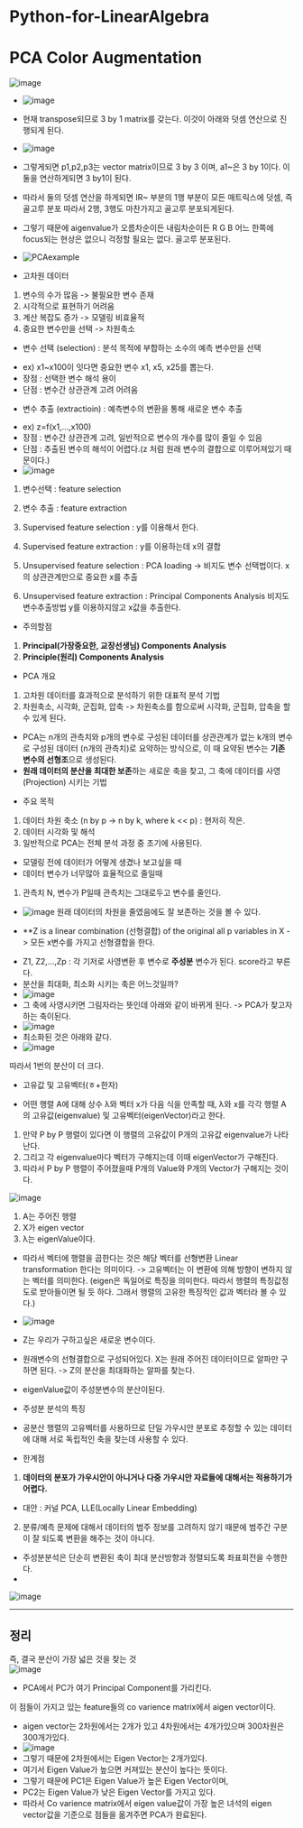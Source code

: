 # Python-for-LinearAlgebra
# PCA Color Augmentation
![image](https://user-images.githubusercontent.com/76835313/142559925-a2803149-63f1-47d1-9593-13ba3fda6bb6.png)

- ![image](https://user-images.githubusercontent.com/76835313/142559972-1ba60017-8a2d-4bf5-8c03-fc4f4db19490.png)
- 현재 transpose되므로 3 by 1 matrix를 갖는다. 이것이 아래와 덧셈 연산으로 진행되게 된다.
- ![image](https://user-images.githubusercontent.com/76835313/142560029-2630a60c-31dd-49c3-9571-f782caeed90a.png)
- 그렇게되면 p1,p2,p3는 vector matrix이므로 3 by 3 이며, a1~은 3 by 1이다. 이 둘을 연산하게되면 3 by1이 된다. 

- 따라서 둘의 덧셈 연산을 하게되면 IR~ 부분의 1행 부분이  모든 매트릭스에 덧셈, 즉 골고루 분포 따라서 2행, 3행도 마찬가지고 골고루 분포되게된다.
- 그렇기 때문에 aigenvalue가 오름차순이든 내림차순이든 R G B 어느 한쪽에 focus되는 현상은 없으니 걱정할 필요는 없다. 골고루 분포된다.

- ![PCAexample](https://user-images.githubusercontent.com/76835313/142560315-67add0ca-29b7-44ad-917e-a22f61856677.gif)
* 고차원 데이터
1. 변수의 수가 많음 -> 불필요한 변수 존재
2. 시각적으로 표현하기 어려움
3. 계산 복잡도 증가 -> 모델링 비효율적
4. 중요한 변수만을 선택 -> 차원축소

* 변수 선택 (selection) : 분석 목적에 부합하는 소수의 예측 변수만을 선택
- ex) x1~x100이 잇다면 중요한 변수 x1, x5, x25를 뽑는다.
- 장점 : 선택한 변수 해석 용이
- 단점 : 변수간 상관관계 고려 어려움 

* 변수 추출 (extractioin) : 예측변수의 변환을 통해 새로운 변수 추출
- ex) z=f(x1,...,x100)
- 장점 : 변수간 상관관계 고려, 일반적으로 변수의 개수를 많이 줄일 수 있음
- 단점 : 추출된 변수의 해석이 어렵다.(z 처럼 원래 변수의 결합으로 이루어져있기 때문이다.)
- ![image](https://user-images.githubusercontent.com/76835313/142571002-2fc5a921-a494-43fd-b6b5-02f444a3f4ec.png)
1. 변수선택 : feature selection
2. 변수 추출 : feature extraction

1. Supervised feature selection : y를 이용해서 한다.
2. Supervised feature extraction : y를 이용하는데 x의 결합
3. Unsupervised feature selection : PCA loading -> 비지도 변수 선택법이다. x의 상관관계만으로 중요한 x를 추출 
4. Unsupervised feature extraction  : Principal Components Analysis 비지도 변수추출방법 y를 이용하지않고 x값을 추출한다.

* 주의할점
1. **Principal(가장중요한, 교장선생님) Components Analysis**
2. **Principle(원리) Components Analysis**

* PCA 개요
1. 고차원 데이터를 효과적으로 분석하기 위한 대표적 분석 기법
2. 차원축소, 시각화, 군집화, 압축 -> 차원축소를 함으로써 시각화, 군집화, 압축을 할 수 있게 된다.

- PCA는 n개의 관측치와 p개의 변수로 구성된 데이터를 상관관계가 없는 k개의 변수로 구성된 데이터 (n개의 관측치)로 요약하는 방식으로, 이 때 요약된 변수는 **기존 변수의 선형조**으로 생성된다.
- **원래 데이터의 분산을 최대한 보존**하는 새로운 축을 찾고, 그 축에 데이터를 사영(Projection) 시키는 기법

* 주요 목적
1. 데이터 차원 축소 (n by p -> n by k, where k << p) : 현저히 작은.
2. 데이터 시각화 및 해석
3. 일반적으로 PCA는 전체 분석 과정 중 초기에 사용된다.
- 모델링 전에 데이터가 어떻게 생겼나 보고싶을 때
- 데이터 변수가 너무많아 효율적으로 줄일때

1. 관측치 N, 변수가 P일때 관측치는 그대로두고 변수를 줄인다. 

- ![image](https://user-images.githubusercontent.com/76835313/142572483-d9f8221e-b1d1-46b0-b033-0f965adeba72.png)
원래 데이터의 차원을 줄였음에도 잘 보존하는 것을 볼 수 있다.

* **Z is a linear combination (선형결합) of the original all p variables in X -> 모든 x변수를 가지고 선형결합을 한다. 
- Z1, Z2,...,Zp : 각 기저로 사영변환 후 변수로 **주성분** 변수가 된다. score라고 부른다. 
- 분산을 최대화, 최소화 시키는 축은 어느것일까?
- ![image](https://user-images.githubusercontent.com/76835313/142573648-a30de5af-1653-47b0-91c8-da30e540cd64.png)
- 그 축에 사영시키면 그림자라는 뜻인데 아래와 같이 바뀌게 된다. -> PCA가 찾고자하는 축이된다.
- ![image](https://user-images.githubusercontent.com/76835313/142573740-33eadb20-3de3-4d01-911e-9086b8d0b849.png)
- 최소화된 것은 아래와 같다.
-  ![image](https://user-images.githubusercontent.com/76835313/142573829-0676f84c-b25a-4983-b3cd-1df278f56633.png)

따라서 1번의 분산이 더 크다.  

* 고유값 및 고유벡터(ㅎ+한자)
- 어떤 행렬 A에 대해 상수 λ와 벡터 x가 다음 식을 만족할 때, λ와 x를 각각 행렬 A의 고유값(eigenvalue) 및 고유벡터(eigenVector)라고 한다.
1. 만약 P by P 행렬이 있다면 이 행렬의 고유값이 P개의 고유값 eigenvalue가 나타난다. 
2. 그리고 각 eigenvalue마다 벡터가 구해지는데 이때 eigenVector가 구해진다.
3. 따라서 P by P 행렬이 주어졌을때 P개의 Value와 P개의 Vector가 구해지는 것이다. 

![image](https://user-images.githubusercontent.com/76835313/142574804-df1a311c-0e2b-487d-8d30-2c3a1d3b23b6.png)
1. A는 주어진 행렬
2. X가 eigen vector
3. λ는 eigenValue이다. 

* 따라서 벡터에 행렬을 곱한다는 것은 해당 벡터를 선형변환 Linear transformation 한다는 의미이다. -> 고유벡터는 이 변환에 의해 방향이 변하지 않는 벡터를 의미한다.
(eigen은 독일어로 특징을 의미한다. 따라서 행렬의 특징값정도로 받아들이면 될 듯 하다. 그래서 행렬의 고유한 특징적인 값과 벡터라 볼 수 있다.)

- ![image](https://user-images.githubusercontent.com/76835313/142575214-c7bd1efa-94c8-4510-951a-fb11a87c3763.png)
- Z는 우리가 구하고싶은 새로운 변수이다.
- 원래변수의 선형결합으로 구성되어있다. X는 원래 주어진 데이터이므로 알파만 구하면 된다.
-> Z의 분산을 최대화하는 알파를 찾는다.  

- eigenValue값이 주성분변수의 분산이된다. 

* 주성분 분석의 특징
- 공분산 행렬의 고유벡터를 사용하므로 단일 가우시안 분포로 추정할 수 있는 데이터에 대해 서로 독립적인 축을 찾는데 사용할 수 있다.
* 한계점
1. **데이터의 분포가 가우시안이 아니거나 다중 가우시안 자료들에 대해서는 적용하기가 어렵다.**
- 대안 : 커널 PCA, LLE(Locally Linear Embedding)
2. 분류/예측 문제에 대해서 데이터의 범주 정보를 고려하지 않기 때문에 범주간 구분이 잘 되도록 변환을 해주는 것이 아니다.
- 주성분분석은 단순히 변환된 축이 최대 분산방향과 정렬되도록 좌표회전을 수행한다.
- 
![image](https://user-images.githubusercontent.com/76835313/142581135-740c4294-59c5-4a1a-8efd-4b6cd8d6965e.png)

---------------------------------------------------------------------------------------------------------------
## 정리
즉, 결국 분산이 가장 넓은 것을 찾는 것  
![image](https://user-images.githubusercontent.com/76835313/142584541-160ae067-6b38-476e-abcf-bf85613a7288.png)
- PCA에서 PC가 여기 Principal Component를 가리킨다.

이 점들이 가지고 있는 feature들의 co varience matrix에서 aigen vector이다.
- aigen vector는 2차원에서는 2개가 있고 4차원에서는 4개가있으며 300차원은 300개가있다.
- ![image](https://user-images.githubusercontent.com/76835313/142584810-4cce3edf-9535-4a2d-8619-d6f5c57c924a.png)
- 그렇기 때문에 2차원에서는 Eigen Vector는 2개가있다.
- 여기서 Eigen Value가 높으면 커져있는 분산이 높다는 뜻이다.
- 그렇기 때문에 PC1은 Eigen Value가 높은 Eigen Vector이며, 
- PC2는 Eigen Value가 낮은 Eigen Vector를 가지고 있다. 
- 따라서 Co varience matrix에서 eigen value값이 가장 높은 녀석의 eigen vector값을 기준으로 점들을 옮겨주면 PCA가 완료된다. 
